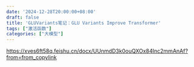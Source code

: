 ```yaml
---
date: '2024-12-28T20:00:00+08:00'
draft: false
title: 'GLUVariants笔记：GLU Variants Improve Transformer'
tags: ["激活函数"]
categories: ["大模型"]
---
```


https://xves6ft58q.feishu.cn/docx/UUnmdD3k0ouQXOx84Inc2mmAnAf?from=from_copylink
